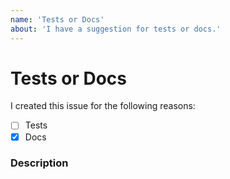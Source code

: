 ```yaml
---
name: 'Tests or Docs'
about: 'I have a suggestion for tests or docs.'
---
```


# Tests or Docs

I created this issue for the following reasons:

- [ ] Tests
- [x] Docs

### Description
